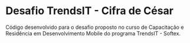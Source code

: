 # Desafio TrendsIT - Cifra de César
Código desenvolvido para o desafio proposto no curso de Capacitação e Residência em Desenvolvimento Mobile do programa TrendsIT - Softex.
